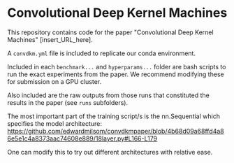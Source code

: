 # Convolutional Deep Kernel Machines
This repository contains code for the paper "Convolutional Deep Kernel Machines" [insert_URL_here].

A `convdkm.yml` file is included to replicate our conda environment. 

Included in each `benchmark...` and `hyperparams...` folder are bash scripts to run the exact experiments from the paper. We recommend modifying these for submission on a GPU cluster.

Also included are the raw outputs from those runs that constituted the results in the paper (see `runs` subfolders).

The most important part of the training script/s is the nn.Sequential which specifies the model architecture:
https://github.com/edwardmilsom/convdkmpaper/blob/4b68d09a68ffd4a86e5e1c4a8373aac74608e889/18layer.py#L166-L179

One can modify this to try out different architectures with relative ease.
